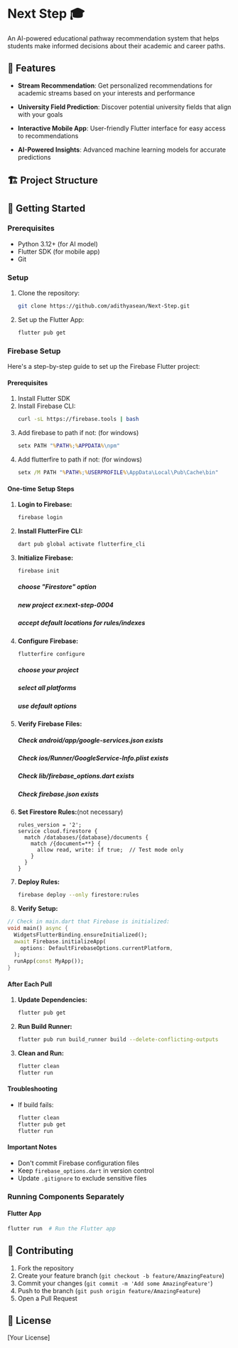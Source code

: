 # Next Step 🎓

An AI-powered educational pathway recommendation system that helps students make informed decisions about their academic and career paths.

## 🌟 Features

- **Stream Recommendation**:
Get personalized recommendations for academic streams based on your interests and performance

- **University Field Prediction**:
Discover potential university fields that align with your goals

- **Interactive Mobile App**:
User-friendly Flutter interface for easy access to recommendations

- **AI-Powered Insights**:
Advanced machine learning models for accurate predictions

## 🏗️ Project Structure



## 🚀 Getting Started

### Prerequisites
- Python 3.12+ (for AI model)
- Flutter SDK (for mobile app)
- Git

### Setup

1. Clone the repository:
   ```bash
   git clone https://github.com/adithyasean/Next-Step.git
   ```

2. Set up the Flutter App:
   ```bash
   flutter pub get
   ```

### Firebase Setup

Here's a step-by-step guide to set up the Firebase Flutter project:

#### Prerequisites
1. Install Flutter SDK
2. Install Firebase CLI:
   ```bash
   curl -sL https://firebase.tools | bash
   ```
3. Add firebase to path if not: (for windows)
   ```cmd
   setx PATH "%PATH%;%APPDATA%\npm"
   ```
4. Add flutterfire to path if not: (for windows)
   ```cmd
   setx /M PATH "%PATH%;%USERPROFILE%\AppData\Local\Pub\Cache\bin"
   ```

#### One-time Setup Steps

1. **Login to Firebase:**
   ```bash
   firebase login
   ```

2. **Install FlutterFire CLI:**
   ```bash
   dart pub global activate flutterfire_cli

3. **Initialize Firebase:**
   ```bash
   firebase init
   ```
   ##### choose "Firestore" option
   ##### new project ex:next-step-0004
   ##### accept default locations for rules/indexes 

4. **Configure Firebase:**
   ```bash
   flutterfire configure
   ```
   ##### choose your project
   ##### select all platforms
   ##### use default options

5. **Verify Firebase Files:**
   ##### Check android/app/google-services.json exists
   ##### Check ios/Runner/GoogleService-Info.plist exists
   ##### Check lib/firebase_options.dart exists
   ##### Check firebase.json exists

6. **Set Firestore Rules:**(not necessary)
   ```plaintext
   rules_version = '2';
   service cloud.firestore {
     match /databases/{database}/documents {
       match /{document=**} {
         allow read, write: if true;  // Test mode only
       }
     }
   }
   ```

7. **Deploy Rules:**
   ```bash
   firebase deploy --only firestore:rules
   ```

8. **Verify Setup:**
```dart
// Check in main.dart that Firebase is initialized:
void main() async {
  WidgetsFlutterBinding.ensureInitialized();
  await Firebase.initializeApp(
    options: DefaultFirebaseOptions.currentPlatform,
  );
  runApp(const MyApp());
}
```

#### After Each Pull

1. **Update Dependencies:**
   ```bash
   flutter pub get
   ```

2. **Run Build Runner:**
   ```bash
   flutter pub run build_runner build --delete-conflicting-outputs
   ```

3. **Clean and Run:**
   ```bash
   flutter clean
   flutter run
   ```

#### Troubleshooting

- If build fails:
  ```bash
  flutter clean
  flutter pub get
  flutter run
  ```

#### Important Notes
- Don't commit Firebase configuration files
- Keep `firebase_options.dart` in version control
- Update `.gitignore` to exclude sensitive files

### Running Components Separately

#### Flutter App
```bash
flutter run  # Run the Flutter app
```

## 🤝 Contributing

1. Fork the repository
2. Create your feature branch (`git checkout -b feature/AmazingFeature`)
3. Commit your changes (`git commit -m 'Add some AmazingFeature'`)
4. Push to the branch (`git push origin feature/AmazingFeature`)
5. Open a Pull Request

## 📝 License

[Your License]
